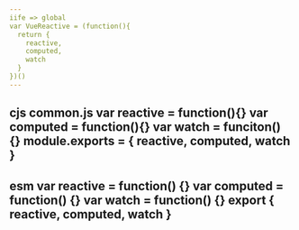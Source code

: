 ```yaml
--- 
iife => global
var VueReactive = (function(){
  return {
    reactive,
    computed,
    watch
  }
})()
--- 
```

cjs common.js
var reactive = function(){}
var computed = function(){}
var watch = funciton() {}
module.exports = {
  reactive,
  computed,
  watch
}
---
esm
var reactive = function() {}
var computed = function() {}
var watch = function() {}
export {
  reactive,
  computed,
  watch
}
---
